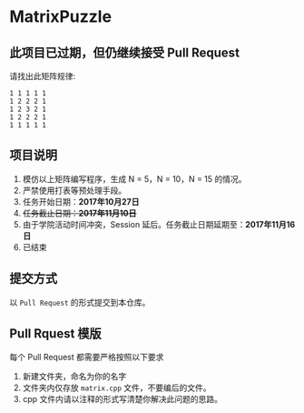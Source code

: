 # MatrixPuzzle

## 此项目已过期，但仍继续接受 Pull Request

请找出此矩阵规律:

    1 1 1 1 1
    1 2 2 2 1
    1 2 3 2 1
    1 2 2 2 1
    1 1 1 1 1

## 项目说明

1. 模仿以上矩阵编写程序，生成 N = 5，N = 10，N = 15 的情况。
2. 严禁使用打表等预处理手段。
3. 任务开始日期：**2017年10月27日**
4. ~~任务截止日期：**2017年11月10日**~~
5. 由于学院活动时间冲突，Session 延后。任务截止日期延期至：**2017年11月16日**
6. 已结束

## 提交方式

以 `Pull Request`  的形式提交到本仓库。

## Pull Rquest 模版

每个 Pull Request 都需要严格按照以下要求

1. 新建文件夹，命名为你的名字
2. 文件夹内仅存放 `matrix.cpp` 文件，不要编后的文件。
3. cpp 文件内请以注释的形式写清楚你解决此问题的思路。
